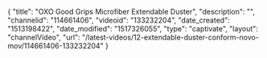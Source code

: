{
    "title": "OXO Good Grips Microfiber Extendable Duster",
    "description": "",
    "channelid": "114661406",
    "videoid": "133232204",
    "date_created": "1513198422",
    "date_modified": "1517326055",
    "type": "captivate",
    "layout": "channelVideo",
    "url": "\/latest-videos\/12-extendable-duster-conform-novo-mov\/114661406-133232204"
}
